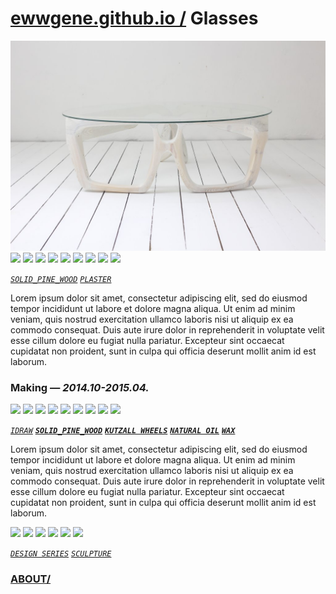 
# [ewwgene.github.io /](https://ewwgene.github.io/) Glasses

[![Glasses](/100.jpg)](https://ewwgene.github.io/Glasses/Carousel)<a id="101" href="https://ewwgene.github.io/Glasses/Carousel/#101"><img src="https://ewwgene.github.io/Glasses/101.jpg" height="66"></a> <a id="102" href="https://ewwgene.github.io/Glasses/Carousel/#102"><img src="https://ewwgene.github.io/Glasses/102.jpg" height="66"></a> <a id="110" href="https://ewwgene.github.io/Glasses/Carousel/#110"><img src="https://ewwgene.github.io/Glasses/110.jpg" height="66"></a> <a id="111" href="https://ewwgene.github.io/Glasses/Carousel/#111"><img src="https://ewwgene.github.io/Glasses/111.jpg" height="66"></a> <a id="114" href="https://ewwgene.github.io/Glasses/Carousel/#114"><img src="https://ewwgene.github.io/Glasses/114.jpg" height="66"></a> <a id="115" href="https://ewwgene.github.io/Glasses/Carousel/#115"><img src="https://ewwgene.github.io/Glasses/115.jpg" height="66"></a> <a id="120" href="https://ewwgene.github.io/Glasses/Carousel/#120"><img src="https://ewwgene.github.io/Glasses/120.jpg" height="66"></a> <a id="121" href="https://ewwgene.github.io/Glasses/Carousel/#121"><img src="https://ewwgene.github.io/Glasses/121.jpg" height="66"></a> <a id="122" href="https://ewwgene.github.io/Glasses/Carousel/#122"><img src="https://ewwgene.github.io/Glasses/122.jpg" height="66"></a> <a id="text">&#160;</a>

[_`SOLID_PINE_WOOD`_](https://ewwgene.github.io) [_`PLASTER`_](https://ewwgene.github.io) 

Lorem ipsum dolor sit amet, consectetur adipiscing elit, sed do eiusmod tempor incididunt ut labore et dolore magna aliqua. Ut enim ad minim veniam, quis nostrud exercitation ullamco laboris nisi ut aliquip ex ea commodo consequat. Duis aute irure dolor in reprehenderit in voluptate velit esse cillum dolore eu fugiat nulla pariatur. Excepteur sint occaecat cupidatat non proident, sunt in culpa qui officia deserunt mollit anim id est laborum.

### Making — _2014.10-2015.04._
<a id="309m" href="https://ewwgene.github.io/Glasses/Carousel/#309m"><img src="https://ewwgene.github.io/Glasses/Making/309.jpg" height="66"></a> <a id="310m" href="https://ewwgene.github.io/Glasses/Carousel/#310m"><img src="https://ewwgene.github.io/Glasses/Making/310.jpg" height="66"></a> <a id="311m" href="https://ewwgene.github.io/Glasses/Carousel/#311m"><img src="https://ewwgene.github.io/Glasses/Making/311.jpg" height="66"></a> <a id="320m" href="https://ewwgene.github.io/Glasses/Carousel/#320m"><img src="https://ewwgene.github.io/Glasses/Making/320.jpg" height="66"></a> <a id="322m" href="https://ewwgene.github.io/Glasses/Carousel/#322m"><img src="https://ewwgene.github.io/Glasses/Making/322.jpg" height="66"></a> <a id="323m" href="https://ewwgene.github.io/Glasses/Carousel/#323m"><img src="https://ewwgene.github.io/Glasses/Making/323.jpg" height="66"></a> <a id="325m" href="https://ewwgene.github.io/Glasses/Carousel/#325m"><img src="https://ewwgene.github.io/Glasses/Making/325.jpg" height="66"></a> <a id="327m" href="https://ewwgene.github.io/Glasses/Carousel/#327m"><img src="https://ewwgene.github.io/Glasses/Making/327.jpg" height="66"></a> <a id="328m" href="https://ewwgene.github.io/Glasses/Carousel/#328m"><img src="https://ewwgene.github.io/Glasses/Making/328.jpg" height="66"></a>  

[_`IDRAW`_](https://ewwgene.github.io)  [_**`SOLID_PINE_WOOD`**_](https://ewwgene.github.io) [_**`KUTZALL WHEELS`**_](https://ewwgene.github.io) [_**`NATURAL OIL`**_](https://ewwgene.github.io) [_**`WAX`**_](https://ewwgene.github.io) 

Lorem ipsum dolor sit amet, consectetur adipiscing elit, sed do eiusmod tempor incididunt ut labore et dolore magna aliqua. Ut enim ad minim veniam, quis nostrud exercitation ullamco laboris nisi ut aliquip ex ea commodo consequat. Duis aute irure dolor in reprehenderit in voluptate velit esse cillum dolore eu fugiat nulla pariatur. Excepteur sint occaecat cupidatat non proident, sunt in culpa qui officia deserunt mollit anim id est laborum.

<a id="344" href="https://ewwgene.github.io/Glasses/Carousel/#344"><img src="https://ewwgene.github.io/Glasses/344.jpg" height="66"></a> <a id="345" href="https://ewwgene.github.io/Glasses/Carousel/#345"><img src="https://ewwgene.github.io/Glasses/345.jpg" height="66"></a> <a id="346" href="https://ewwgene.github.io/Glasses/Carousel/#346"><img src="https://ewwgene.github.io/Glasses/346.jpg" height="66"></a> <a id="353" href="https://ewwgene.github.io/Glasses/Carousel/#353"><img src="https://ewwgene.github.io/Glasses/353.jpg" height="66"></a> <a id="354" href="https://ewwgene.github.io/Glasses/Carousel/#354"><img src="https://ewwgene.github.io/Glasses/354.jpg" height="66"></a> <a id="355" href="https://ewwgene.github.io/Glasses/Carousel/#355"><img src="https://ewwgene.github.io/Glasses/355.jpg" height="66"></a> 

[_`DESIGN SERIES`_](https://ewwgene.github.io) [_`SCULPTURE`_](https://ewwgene.github.io) 

### [ABOUT/](https://ewwgene.github.io/) 

